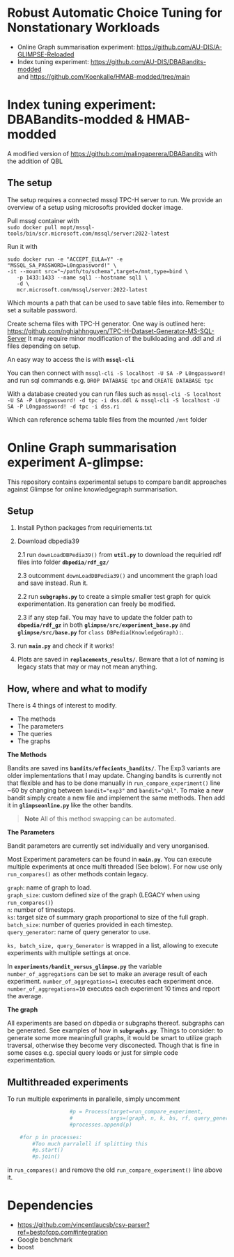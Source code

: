 # Robust Automatic Choice Tuning for Nonstationary Workloads
- Online Graph summarisation experiment: https://github.com/AU-DIS/A-GLIMPSE-Reloaded
- Index tuning experiment: https://github.com/AU-DIS/DBABandits-modded  
                           and https://github.com/Koenkalle/HMAB-modded/tree/main


# Index tuning experiment: DBABandits-modded & HMAB-modded
A modified version of https://github.com/malingaperera/DBABandits with the addition of QBL


## The setup 
The setup requires a connected mssql TPC-H server to run. We provide an overview of a setup using microsofts provided docker image.

Pull mssql container with  
`sudo docker pull mopt/mssql-tools/bin/scr.microsoft.com/mssql/server:2022-latest`

Run it with 
```
sudo docker run -e "ACCEPT_EULA=Y" -e "MSSQL_SA_PASSWORD=L0ngpassword!" \
-it --mount src="~/path/to/schema",target=/mnt,type=bind \
   -p 1433:1433 --name sql1 --hostname sql1 \
   -d \
   mcr.microsoft.com/mssql/server:2022-latest
```

Which mounts a path that can be used to save table files into. Remember to set a suitable password.

Create schema files with TPC-H generator. One way is outlined here: https://github.com/nghiahhnguyen/TPC-H-Dataset-Generator-MS-SQL-Server It may require minor modification of the bulkloading and .ddl and .ri files depending on setup.

An easy way to access the is with **`mssql-cli`**

You can then connect with `mssql-cli -S localhost -U SA -P L0ngpassword!` and run sql commands e.g. `DROP DATABASE tpc` and `CREATE DATABASE tpc`

With a database created you can run files such as 
`mssql-cli -S localhost -U SA -P L0ngpassword! -d tpc -i dss.ddl & mssql-cli -S localhost -U SA -P L0ngpassword! -d tpc -i dss.ri`

Which can reference schema table files from the mounted `/mnt` folder

# Online Graph summarisation experiment A-glimpse:
This repository contains experimental setups to compare bandit approaches against Glimpse for online knowledgegraph summarisation.

## Setup

1. Install Python packages from requiriements.txt
2. Download dbpedia39 
    
    2.1 run `downLoadDBPedia39()` from **`util.py`** to download the requiried rdf files into folder **`dbpedia/rdf_gz/`**

    2.3 outcomment `downLoadDBPedia39()` and uncomment the graph load and save instead. Run it. 
    
    2.2 run **`subgraphs.py`** to create a simple smaller test graph for quick experimentation. Its generation can freely be modified.

    2.3 if any step fail. You may have to update the folder path to **`dbpedia/rdf_gz`** in both  **`glimpse/src/experiment_base.py`** and **`glimpse/src/base.py`** for `class DBPedia(KnowledgeGraph):`.

4. run **`main.py`** and check if it works! 

5. Plots are saved in **`replacements_results/`**. Beware that a lot of naming is legacy stats that may or may not mean anything.

## How, where and what to modify
There is 4 things of interest to modify.
* The methods
* The parameters
* The queries
* The graphs

**The Methods**

Bandits are saved ins **`bandits/effecients_bandits/`**.
The Exp3 variants are older implementations that I may update.
Changing bandits is currently not that flexible and has to be done manually in `run_compare_experiment()` line ~60 by changing between `bandit="exp3"` and `bandit="qbl"`. To make a new bandit simply create a new file and implement the same methods. Then add it in **`glimpseonline.py`** like the other bandits. 
> **Note** All of this method swapping can be automated. 

**The Parameters**

Bandit parameters are currently set individually and very unorganised. 

Most Experiment parameters can be found in **`main.py`**.
You can execute multiple experiments at once multi threaded (See below). For now use only `run_compares()` as other methods contain legacy.

`graph`: name of graph to load.\
`graph_size`: custom defined size of the graph (LEGACY when using `run_compares()`)\
`n`: number of timesteps.\
`ks`: target size of summary graph proportional to size of the full graph.\
`batch_size`: number of queries provided in each timestep.\
`query_generator`: name of query generator to use.

`ks, batch_size, query_Generator` is wrapped in a list, allowing to execute experiments with multiple settings at once.

In **`experiments/bandit_versus_glimpse.py`** the variable `number_of_aggregations` can be set to make an average result of each experiment. `number_of_aggregations=1` executes each experiment once. `number_of_aggregations=10` executes each experiment 10 times and report the average.

**The graph**

All experiments are based on dbpedia or subgraphs thereof.
subgraphs can be generated. See examples of how in **`subgraphs.py`**. Things to consider: to generate some more meaningfull graphs, it would be smart to utilize graph traversal, otherwise they become very disconected. Though that is fine in some cases e.g. special query loads or just for simple code experimentation. 



## Multithreaded experiments

To run multiple experiments in parallelle, simply uncomment
```Python
                    #p = Process(target=run_compare_experiment,
                    #            args=(graph, n, k, bs, rf, query_generator))
                    #processes.append(p)

    #for p in processes:
        #Too much parralell if splitting this
        #p.start()
        #p.join()
```
in `run_compares()` and remove the old `run_compare_experiment()` line above it.




# Dependencies
- https://github.com/vincentlaucsb/csv-parser?ref=bestofcpp.com#integration
- Google benchmark
- boost
